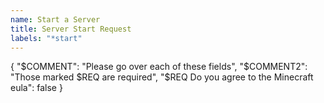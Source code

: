 ```yaml
---
name: Start a Server
title: Server Start Request
labels: "*start"
---
```

{
  "$COMMENT": "Please go over each of these fields",
  "$COMMENT2": "Those marked $REQ are required",
  "$REQ Do you agree to the Minecraft eula": false
}
